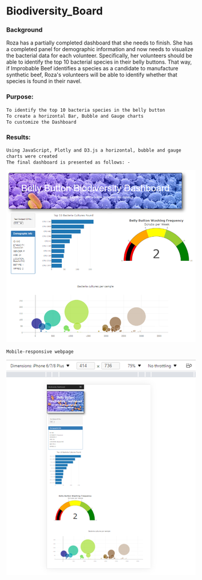 # Biodiversity_Board

### Background
Roza has a partially completed dashboard that she needs to finish. She has a completed panel for demographic information 
and now needs to visualize the bacterial data for each volunteer. Specifically, her volunteers should be able to identify 
the top 10 bacterial species in their belly buttons. That way, if Improbable Beef identifies a species as a candidate to 
manufacture synthetic beef, Roza's volunteers will be able to identify whether that species is found in their navel.

### Purpose: 
    To identify the top 10 bacteria species in the belly button 
    To create a horizontal Bar, Bubble and Gauge charts 
    To customize the Dashboard 

### Results: 
    Using JavaScript, Plotly and D3.js a horizontal, bubble and gauge charts were created 
    The final dashboard is presented as follows: - 
![Map](Dashboard.png)

    Mobile-responsive webpage

![Map](Mobile_responsive.png)

